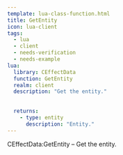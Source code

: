 ```yaml
---
template: lua-class-function.html
title: GetEntity
icon: lua-client
tags:
  - lua
  - client
  - needs-verification
  - needs-example
lua:
  library: CEffectData
  function: GetEntity
  realm: client
  description: "Get the entity."
  
  
  returns:
    - type: entity
      description: "Entity."
---
```


<div class="lua__search__keywords">
CEffectData:GetEntity &#x2013; Get the entity.
</div>

